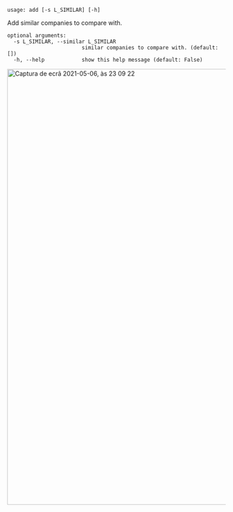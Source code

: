 ```text
usage: add [-s L_SIMILAR] [-h]
```

Add similar companies to compare with.

```
optional arguments:
  -s L_SIMILAR, --similar L_SIMILAR
                        similar companies to compare with. (default: [])
  -h, --help            show this help message (default: False)
```

<img width="1005" alt="Captura de ecrã 2021-05-06, às 23 09 22" src="https://user-images.githubusercontent.com/25267873/117372489-864c4a80-aec1-11eb-87ec-ccd1a5a0a0e7.png">
